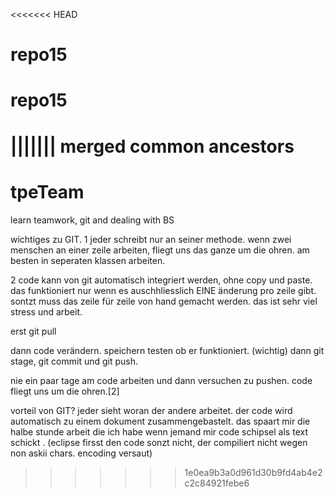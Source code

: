 <<<<<<< HEAD
# repo15
# repo15
||||||| merged common ancestors
=======
# tpeTeam
learn teamwork, git and dealing with BS

wichtiges zu GIT.
1 jeder schreibt nur an seiner methode. wenn zwei menschen an einer zeile arbeiten, fliegt uns das ganze um die ohren. am besten in seperaten klassen arbeiten. 

2 code kann von git automatisch integriert werden, ohne copy und paste. das funktioniert nur wenn es auschhliesslich EINE änderung pro zeile gibt. sontzt muss das zeile für zeile von hand gemacht werden. das ist sehr viel stress und arbeit.

erst git pull

dann code verändern.  speichern testen ob er funktioniert. (wichtig)
dann git stage, git commit und git push. 

nie ein paar tage am code arbeiten und dann versuchen zu pushen. code fliegt uns um die ohren.[2]

vorteil von GIT? jeder sieht woran der andere arbeitet.  der code wird automatisch zu einem dokument zusammengebastelt. das spaart mir die halbe stunde arbeit die ich habe wenn jemand mir code schipsel als text schickt . (eclipse firsst den code sonzt nicht, der compiliert nicht wegen non askii chars.  encoding versaut)
>>>>>>> 1e0ea9b3a0d961d30b9fd4ab4e2c2c84921febe6
